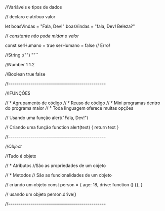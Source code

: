 //Variáveis e tipos de dados

// declaro e atribuo valor

let boasVindas = "Fala, Dev!"
boasVindas = "fala, Dev! Beleza?"

// *constante não pode midar o valor*

const serHumano = true
serHumano = false // Erro!

//String
;("")
""``

//Number
1
1.2

//Boolean
true
false

//-------------------------------------------------

//!FUNÇÕES

// ° Agrupamento de código
// ° Reuso de código
// ° Mini programas dentro do programa maior
// ° Toda linguagem oferece muitas opções

// Usando uma função
alert("Fala, Dev!")

// Criando uma função
function alert(text) {
  return text
}

//-------------------------------------------------

//*Object*

//Tudo é objeto

// * Atributos
//São as propriedades de um objeto

// * Metodos
// São as funcionalidades de um objeto

// criando um objeto
const person = {
  age: 18,
  drive: function () {},
}

// usando um objeto
person.drive()

//-------------------------------------------------